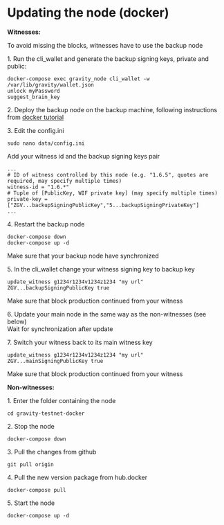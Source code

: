 # Updating the node (docker)

**Witnesses:**

To avoid missing the blocks, witnesses have to use the backup node

1\. Run the cli_wallet and generate the backup signing keys, private and public:
```
docker-compose exec gravity_node cli_wallet -w /var/lib/gravity/wallet.json
unlock myPassword
suggest_brain_key
```

2\. Deploy the backup node on the backup machine, following instructions from [docker tutorial](https://github.com/GravityProtocol/gravity-docs/blob/master/running%20node%20with%20docker.md)

3\. Edit the config.ini
```
sudo nano data/config.ini
```
Add your witness id and the backup signing keys pair
```
...
# ID of witness controlled by this node (e.g. "1.6.5", quotes are required, may specify multiple times)
witness-id = "1.6.*"
# Tuple of [PublicKey, WIF private key] (may specify multiple times)
private-key = ["ZGV...backupSigningPublicKey","5...backupSigningPrivateKey"]
...
```
4\. Restart the backup node
```
docker-compose down
docker-compose up -d
```
Make sure that your backup node have synchronized

5\. In the cli_wallet change your witness signing key to backup key
```
update_witness g1234r1234v1234z1234 "my url" ZGV...backupSigningPublicKey true
```
Make sure that block production continued from your witness

6\. Update your main node in the same way as the non-witnesses (see below)  
Wait for synchronization after update

7\. Switch your witness back to its main witness key
```
update_witness g1234r1234v1234z1234 "my url" ZGV...mainSigningPublicKey true
```
Make sure that block production continued from your witness

**Non-witnesses:**

1\. Enter the folder containing the node
```
cd gravity-testnet-docker
```

2\. Stop the node
```
docker-compose down
```

3\. Pull the changes from github
```
git pull origin
```

4\. Pull the new version package from hub.docker
```
docker-compose pull
```

5\. Start the node
```
docker-compose up -d
```
